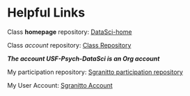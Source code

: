 <h1>Helpful Links </h1>

Class **homepage** repository: [DataSci-home](https://github.com/USF-Psych-DataSci/DataSci-home)


Class *account* repository: [Class Repository](https://github.com/USF-Psych-DataSci)


***The account USF-Psych-DataSci is an Org account***


My participation repository: [Sgranitto participation repository](https://github.com/sgranitto/DataSci-participation/)


My User Account: [Sgranitto Account](https://github.com/sgranitto/)


